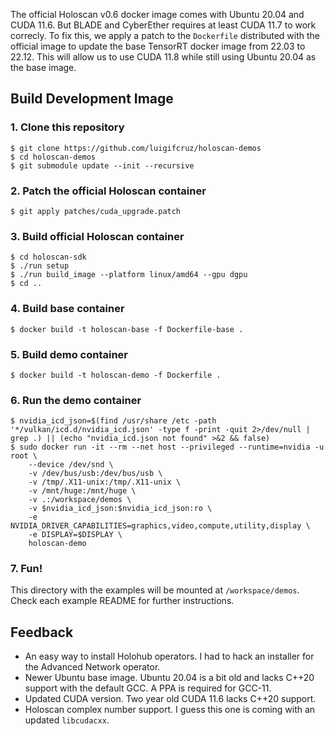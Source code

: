The official Holoscan v0.6 docker image comes with Ubuntu 20.04 and CUDA 11.6. But BLADE and CyberEther requires at least CUDA 11.7 to work correcly. To fix this, we apply a patch to the `Dockerfile` distributed with the official image to update the base TensorRT docker image from 22.03 to 22.12. This will allow us to use CUDA 11.8 while still using Ubuntu 20.04 as the base image.


## Build Development Image

### 1. Clone this repository
```
$ git clone https://github.com/luigifcruz/holoscan-demos
$ cd holoscan-demos
$ git submodule update --init --recursive
```

### 2. Patch the official Holoscan container
```
$ git apply patches/cuda_upgrade.patch 
```

### 3. Build official Holoscan container
```
$ cd holoscan-sdk
$ ./run setup
$ ./run build_image --platform linux/amd64 --gpu dgpu
$ cd ..
```

### 4. Build base container
```
$ docker build -t holoscan-base -f Dockerfile-base .
```

### 5. Build demo container
```
$ docker build -t holoscan-demo -f Dockerfile .
```

### 6. Run the demo container
```
$ nvidia_icd_json=$(find /usr/share /etc -path '*/vulkan/icd.d/nvidia_icd.json' -type f -print -quit 2>/dev/null | grep .) || (echo "nvidia_icd.json not found" >&2 && false)
$ sudo docker run -it --rm --net host --privileged --runtime=nvidia -u root \
    --device /dev/snd \
    -v /dev/bus/usb:/dev/bus/usb \
    -v /tmp/.X11-unix:/tmp/.X11-unix \
    -v /mnt/huge:/mnt/huge \
    -v .:/workspace/demos \
    -v $nvidia_icd_json:$nvidia_icd_json:ro \
    -e NVIDIA_DRIVER_CAPABILITIES=graphics,video,compute,utility,display \
    -e DISPLAY=$DISPLAY \
    holoscan-demo
```

### 7. Fun!
This directory with the examples will be mounted at `/workspace/demos`. Check each example README for further instructions.

## Feedback

- An easy way to install Holohub operators. I had to hack an installer for the Advanced Network operator.
- Newer Ubuntu base image. Ubuntu 20.04 is a bit old and lacks C++20 support with the default GCC. A PPA is required for GCC-11.
- Updated CUDA version. Two year old CUDA 11.6 lacks C++20 support.
- Holoscan complex number support. I guess this one is coming with an updated `libcudacxx`.